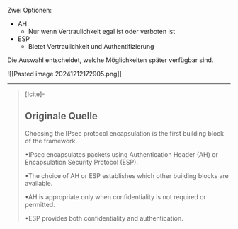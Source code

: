 Zwei Optionen:
- AH
	- Nur wenn Vertraulichkeit egal ist oder verboten ist
- ESP
	- Bietet Vertraulichkeit und Authentifizierung

Die Auswahl entscheidet, welche Möglichkeiten später verfügbar sind.

![[Pasted image 20241212172905.png]]

---

> [!cite]-
> ## Originale Quelle
> Choosing the IPsec protocol encapsulation is the first building block of the framework.
>
> •IPsec encapsulates packets using Authentication Header (AH) or Encapsulation Security Protocol (ESP).
>
> •The choice of AH or ESP establishes which other building blocks are available.
>
> •AH is appropriate only when confidentiality is not required or permitted.
>
> •ESP provides both confidentiality and authentication.